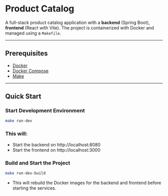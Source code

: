 # Product Catalog

A full-stack product catalog application with a **backend** (Spring Boot), **frontend** (React with Vite). The project is containerized with Docker and managed using a `Makefile`.

---

## Prerequisites

- [Docker](https://www.docker.com/)
- [Docker Compose](https://docs.docker.com/compose/)
- [Make](https://www.gnu.org/software/make/)

---

## Quick Start

### Start Development Environment

```bash
make run-dev
```

### This will:

- Start the backend on http://localhost:8080
- Start the frontend on http://localhost:3000

### Build and Start the Project

```bash
make run-dev-build
```

- This will rebuild the Docker images for the backend and frontend before starting the services.
